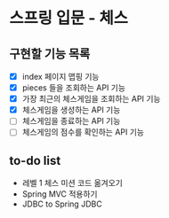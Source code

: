 # 스프링 입문 - 체스

## 구현할 기능 목록
- [x] index 페이지 맵핑 기능
- [x] pieces 들을 조회하는 API 기능
- [x] 가장 최근의 체스게임을 조회하는 API 기능
- [x] 체스게임을 생성하는 API 기능
- [ ] 체스게임을 종료하는 API 기능
- [ ] 체스게임의 점수를 확인하는 API 기능

## to-do list
* 레벨 1 체스 미션 코드 옮겨오기
* Spring MVC 적용하기
* JDBC to Spring JDBC 
